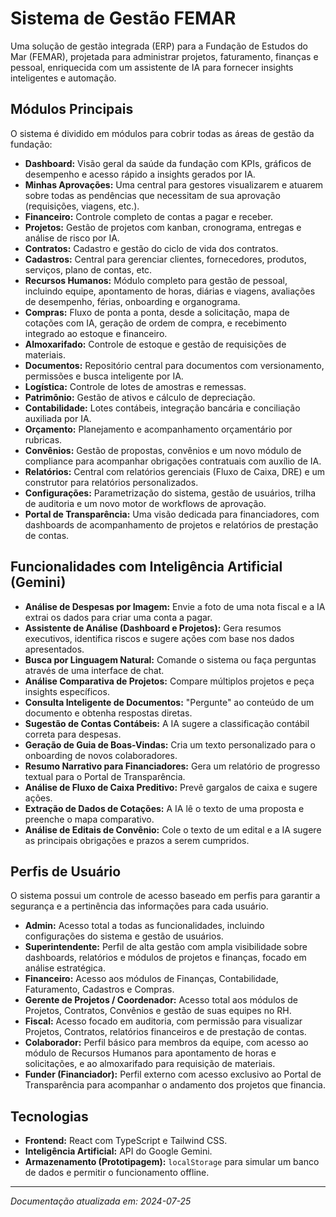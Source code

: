 # Sistema de Gestão FEMAR

Uma solução de gestão integrada (ERP) para a Fundação de Estudos do Mar (FEMAR), projetada para administrar projetos, faturamento, finanças e pessoal, enriquecida com um assistente de IA para fornecer insights inteligentes e automação.

## Módulos Principais

O sistema é dividido em módulos para cobrir todas as áreas de gestão da fundação:

-   **Dashboard:** Visão geral da saúde da fundação com KPIs, gráficos de desempenho e acesso rápido a insights gerados por IA.
-   **Minhas Aprovações:** Uma central para gestores visualizarem e atuarem sobre todas as pendências que necessitam de sua aprovação (requisições, viagens, etc.).
-   **Financeiro:** Controle completo de contas a pagar e receber.
-   **Projetos:** Gestão de projetos com kanban, cronograma, entregas e análise de risco por IA.
-   **Contratos:** Cadastro e gestão do ciclo de vida dos contratos.
-   **Cadastros:** Central para gerenciar clientes, fornecedores, produtos, serviços, plano de contas, etc.
-   **Recursos Humanos:** Módulo completo para gestão de pessoal, incluindo equipe, apontamento de horas, diárias e viagens, avaliações de desempenho, férias, onboarding e organograma.
-   **Compras:** Fluxo de ponta a ponta, desde a solicitação, mapa de cotações com IA, geração de ordem de compra, e recebimento integrado ao estoque e financeiro.
-   **Almoxarifado:** Controle de estoque e gestão de requisições de materiais.
-   **Documentos:** Repositório central para documentos com versionamento, permissões e busca inteligente por IA.
-   **Logística:** Controle de lotes de amostras e remessas.
-   **Patrimônio:** Gestão de ativos e cálculo de depreciação.
-   **Contabilidade:** Lotes contábeis, integração bancária e conciliação auxiliada por IA.
-   **Orçamento:** Planejamento e acompanhamento orçamentário por rubricas.
-   **Convênios:** Gestão de propostas, convênios e um novo módulo de compliance para acompanhar obrigações contratuais com auxílio de IA.
-   **Relatórios:** Central com relatórios gerenciais (Fluxo de Caixa, DRE) e um construtor para relatórios personalizados.
-   **Configurações:** Parametrização do sistema, gestão de usuários, trilha de auditoria e um novo motor de workflows de aprovação.
-   **Portal de Transparência:** Uma visão dedicada para financiadores, com dashboards de acompanhamento de projetos e relatórios de prestação de contas.

## Funcionalidades com Inteligência Artificial (Gemini)

-   **Análise de Despesas por Imagem:** Envie a foto de uma nota fiscal e a IA extrai os dados para criar uma conta a pagar.
-   **Assistente de Análise (Dashboard e Projetos):** Gera resumos executivos, identifica riscos e sugere ações com base nos dados apresentados.
-   **Busca por Linguagem Natural:** Comande o sistema ou faça perguntas através de uma interface de chat.
-   **Análise Comparativa de Projetos:** Compare múltiplos projetos e peça insights específicos.
-   **Consulta Inteligente de Documentos:** "Pergunte" ao conteúdo de um documento e obtenha respostas diretas.
-   **Sugestão de Contas Contábeis:** A IA sugere a classificação contábil correta para despesas.
-   **Geração de Guia de Boas-Vindas:** Cria um texto personalizado para o onboarding de novos colaboradores.
-   **Resumo Narrativo para Financiadores:** Gera um relatório de progresso textual para o Portal de Transparência.
-   **Análise de Fluxo de Caixa Preditivo:** Prevê gargalos de caixa e sugere ações.
-   **Extração de Dados de Cotações:** A IA lê o texto de uma proposta e preenche o mapa comparativo.
-   **Análise de Editais de Convênio:** Cole o texto de um edital e a IA sugere as principais obrigações e prazos a serem cumpridos.

## Perfis de Usuário

O sistema possui um controle de acesso baseado em perfis para garantir a segurança e a pertinência das informações para cada usuário.

-   **Admin:** Acesso total a todas as funcionalidades, incluindo configurações do sistema e gestão de usuários.
-   **Superintendente:** Perfil de alta gestão com ampla visibilidade sobre dashboards, relatórios e módulos de projetos e finanças, focado em análise estratégica.
-   **Financeiro:** Acesso aos módulos de Finanças, Contabilidade, Faturamento, Cadastros e Compras.
-   **Gerente de Projetos / Coordenador:** Acesso total aos módulos de Projetos, Contratos, Convênios e gestão de suas equipes no RH.
-   **Fiscal:** Acesso focado em auditoria, com permissão para visualizar Projetos, Contratos, relatórios financeiros e de prestação de contas.
-   **Colaborador:** Perfil básico para membros da equipe, com acesso ao módulo de Recursos Humanos para apontamento de horas e solicitações, e ao almoxarifado para requisição de materiais.
-   **Funder (Financiador):** Perfil externo com acesso exclusivo ao Portal de Transparência para acompanhar o andamento dos projetos que financia.

## Tecnologias

-   **Frontend:** React com TypeScript e Tailwind CSS.
-   **Inteligência Artificial:** API do Google Gemini.
-   **Armazenamento (Prototipagem):** `localStorage` para simular um banco de dados e permitir o funcionamento offline.

---
*Documentação atualizada em: 2024-07-25*
